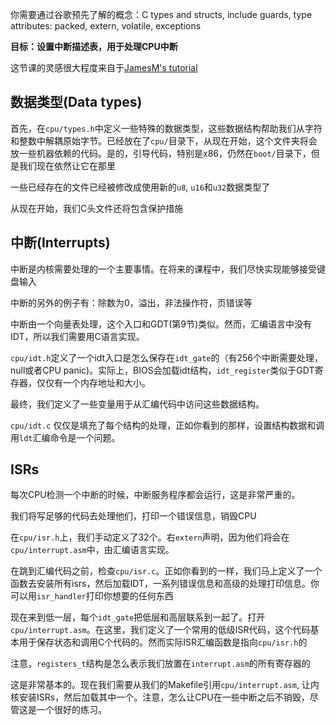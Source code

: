 你需要通过谷歌预先了解的概念：C types and structs, include guards, type attributes: packed, extern, volatile, exceptions

**目标：设置中断描述表，用于处理CPU中断**

这节课的灵感很大程度来自于[JamesM's tutorial](https://web.archive.org/web/20160412174753/http://www.jamesmolloy.co.uk/tutorial_html/index.html)

## 数据类型(Data types)

首先，在`cpu/types.h`中定义一些特殊的数据类型，这些数据结构帮助我们从字符和整数中解耦原始字节。已经放在了`cpu/`目录下，从现在开始，这个文件夹将会放一些机器依赖的代码。是的，引导代码，特别是x86，仍然在`boot/`目录下，但是我们现在依然让它在那里

一些已经存在的文件已经被修改成使用新的`u8`, `u16`和`u32`数据类型了

从现在开始，我们C头文件还将包含保护措施

## 中断(Interrupts)

中断是内核需要处理的一个主要事情。在将来的课程中，我们尽快实现能够接受键盘输入

中断的另外的例子有：除数为0，溢出，非法操作符，页错误等

中断由一个向量表处理，这个入口和GDT(第9节)类似。然而，汇编语言中没有IDT，所以我们需要用C语言实现。

`cpu/idt.h`定义了一个idt入口是怎么保存在`idt_gate`的（有256个中断需要处理，null或者CPU panic)。实际上，BIOS会加载idt结构，`idt_register`类似于GDT寄存器，仅仅有一个内存地址和大小。

最终，我们定义了一些变量用于从汇编代码中访问这些数据结构。

`cpu/idt.c` 仅仅是填充了每个结构的处理，正如你看到的那样，设置结构数据和调用`ldt`汇编命令是一个问题。

## ISRs

每次CPU检测一个中断的时候，中断服务程序都会运行，这是非常严重的。

我们将写足够的代码去处理他们，打印一个错误信息，销毁CPU

在`cpu/isr.h`上，我们手动定义了32个。右`extern`声明，因为他们将会在`cpu/interrupt.asm`中，由汇编语言实现。

在跳到汇编代码之前，检查`cpu/isr.c`。正如你看到的一样，我们马上定义了一个函数去安装所有isrs，然后加载IDT，一系列错误信息和高级的处理打印信息。你可以用`isr_handler`打印你想要的任何东西

现在来到低一层，每个`idt_gate`把低层和高层联系到一起了。打开`cpu/interrupt.asm`。在这里，我们定义了一个常用的低级ISR代码，这个代码基本用于保存状态和调用C个代码的。然而实际ISR汇编函数是指向`cpu/isr.h`的

注意，`registers_t`结构是怎么表示我们放置在`interrupt.asm`的所有寄存器的

这是非常基本的。现在我们需要从我们的Makefile引用`cpu/interrupt.asm`, 让内核安装ISRs，然后加载其中一个。注意，怎么让CPU在一些中断之后不销毁，尽管这是一个很好的练习。